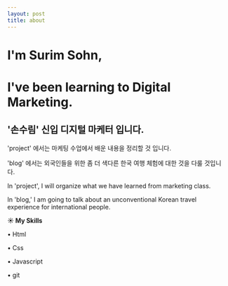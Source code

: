 ```yaml
---
layout: post
title: about
---
```


# I'm Surim Sohn,
# I've been learning to Digital Marketing.

## '손수림' 신입 디지털 마케터 입니다.


'project' 에서는 마케팅 수업에서 배운 내용을 정리할 것 입니다.

'blog' 에서는 외국인들을 위한 좀 더 색다른 한국 여행 체험에 대한 것을 다룰 것입니다.

In 'project', I will organize what we have learned from marketing class.

In 'blog,' I am going to talk about an unconventional  Korean travel experience for international people.

**☀️ My Skills**

• Html

• Css

• Javascript

• git
